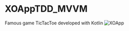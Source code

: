 # XOAppTDD_MVVM
Famous game TicTacToe developed with Kotlin
![XOApp](https://user-images.githubusercontent.com/99660044/224807204-56ec6ec2-a9ef-43f4-8f6a-58101b540aec.png)
